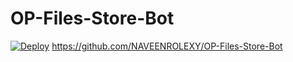 # OP-Files-Store-Bot


[![Deploy](https://www.herokucdn.com/deploy/button.svg)](https://heroku.com/deploy?template=https://github.com/Aadhi000/OP-Files-Store-Bot)
https://github.com/NAVEENROLEXY/OP-Files-Store-Bot
